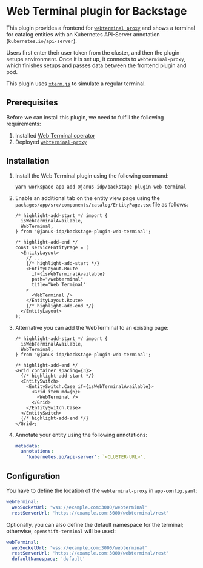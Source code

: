 # Web Terminal plugin for Backstage

This plugin provides a frontend for [`webterminal proxy`](https://github.com/janus-idp/webterminal-proxy) and shows a terminal for catalog entities with an Kubernetes API-Server annotation (`kubernetes.io/api-server`).

Users first enter their user token from the cluster, and then the plugin setups environment. Once it is set up, it connects to `webterminal-proxy`, which finishes setups and passes data between the frontend plugin and pod.

This plugin uses [`xterm.js`](http://xtermjs.org/) to simulate a regular terminal.

## Prerequisites

Before we can install this plugin, we need to fulfill the following requirements:

1. Installed [Web Terminal operator](https://docs.openshift.com/container-platform/latest/web_console/web_terminal/installing-web-terminal.html)
2. Deployed [`webterminal-proxy`](https://github.com/janus-idp/webterminal-proxy)

## Installation

1. Install the Web Terminal plugin using the following command:

   ```console
   yarn workspace app add @janus-idp/backstage-plugin-web-terminal
   ```

2. Enable an additional tab on the entity view page using the `packages/app/src/components/catalog/EntityPage.tsx` file as follows:

   ```tsx title="packages/app/src/components/catalog/EntityPage.tsx"
   /* highlight-add-start */ import {
     isWebTerminalAvailable,
     WebTerminal,
   } from '@janus-idp/backstage-plugin-web-terminal';

   /* highlight-add-end */
   const serviceEntityPage = (
     <EntityLayout>
       // ...
       {/* highlight-add-start */}
       <EntityLayout.Route
         if={isWebTerminalAvailable}
         path="/webterminal"
         title="Web Terminal"
       >
         <WebTerminal />
       </EntityLayout.Route>
       {/* highlight-add-end */}
     </EntityLayout>
   );
   ```

3. Alternative you can add the WebTerminal to an existing page:

   ```tsx title="packages/app/src/components/catalog/EntityPage.tsx"
   /* highlight-add-start */ import {
     isWebTerminalAvailable,
     WebTerminal,
   } from '@janus-idp/backstage-plugin-web-terminal';

   /* highlight-add-end */
   <Grid container spacing={3}>
     {/* highlight-add-start */}
     <EntitySwitch>
       <EntitySwitch.Case if={isWebTerminalAvailable}>
         <Grid item md={6}>
           <WebTerminal />
         </Grid>
       </EntitySwitch.Case>
     </EntitySwitch>
     {/* highlight-add-end */}
   </Grid>;
   ```

4. Annotate your entity using the following annotations:

   ```yaml
   metadata:
     annotations:
       'kubernetes.io/api-server': `<CLUSTER-URL>',
   ```

## Configuration

You have to define the location of the `webterminal-proxy` in `app-config.yaml`:

```yaml
webTerminal:
  webSocketUrl: 'wss://example.com:3000/webterminal'
  restServerUrl: 'https://example.com:3000/webterminal/rest'
```

Optionally, you can also define the default namespace for the terminal; otherwise, `openshift-terminal` will be used:

```yaml
webTerminal:
  webSocketUrl: 'wss://example.com:3000/webterminal'
  restServerUrl: 'https://example.com:3000/webterminal/rest'
  defaultNamespace: 'default'
```
